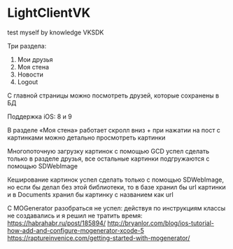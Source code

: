 # LightClientVK
test myself by knowledge VKSDK

Три раздела:
1. Мои друзья
2. Моя стена
3. Новости
4. Logout

C главной страницы можно посмотреть друзей, которые сохранены в БД

Поддержка iOS: 8 и 9

 В разделе «Моя стена» работает скролл вниз + при нажатии на пост с картинками можно детально просмотреть картинки
 
 Многопоточную загрузку картинок с помощью GCD успел сделать только в разделе друзья, все остальные картинки подгружаются c помощью SDWebImage
 
 Кеширование картинок успел сделать только с помощью SDWebImage, но если бы делал без этой библиотеки, то в базе хранил бы url картинки и в Documents хранил бы картинку с названием как url
 
 С MOGenerator разобраться не успел: действуя по инструкциям классы не создавались и я решил не тратить время:
 https://habrahabr.ru/post/185894/
 http://bryanlor.com/blog/ios-tutorial-how-add-and-configure-mogenerator-xcode-5
 https://raptureinvenice.com/getting-started-with-mogenerator/
